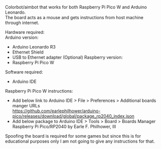Colorbot/aimbot that works for both Raspberry Pi Pico W and Arduino Leonardo.  
The board acts as a mouse and gets instructions from host machine through internet. 

Hardware required:  
Arduino version:  
- Arduino Leonardo R3
- Ethernet Shield
- USB to Ethernet adapter (Optional)
Raspberry version:
- Raspberry Pi Pico W
  
Software required:
- Arduino IDE

Raspberry Pi Pico W instructions: 
- Add below link to Arduino IDE > File > Preferences > Additional boards manger URLs  
    https://github.com/earlephilhower/arduino-pico/releases/download/global/package_rp2040_index.json
- Add below package to Arduino IDE > Tools > Board > Boards Manager  
    Raspberry Pi Pico/RP2040 by Earle F. Philhower, III

Spoofing the board is required for some games but since this is for educational purposes only I am not going to give any instructions for that.
